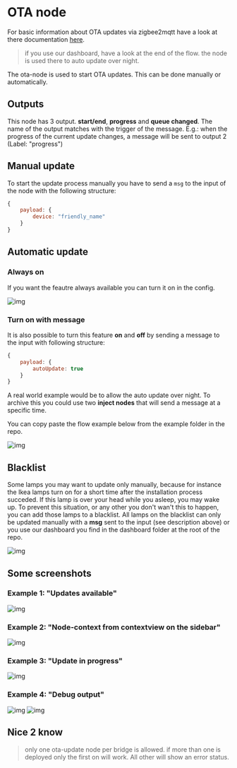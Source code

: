 # OTA node

For basic information about OTA updates via zigbee2mqtt have a look at there documentation [here](https://www.zigbee2mqtt.io/information/ota_updates.html).

> if you use our dashboard, have a look at the end of the flow. the node is used there to auto update over night.

The ota-node is used to start OTA updates. This can be done manually or automatically. 

## Outputs

This node has 3 output. **start/end**, **progress** and **queue changed**. The name of the output matches with the trigger of the message. E.g.: when the progress of the current update changes, a message will be sent to output 2 (Label: "progress")

## Manual update

To start the update process manually you have to send a ```msg``` to the input of the node with the following structure:

``` js
{
    payload: {
        device: "friendly_name"
    }
}
```

## Automatic update

### Always on

If you want the feautre always available you can turn it on in the config.

![img](img/ota-node-config.png)

### Turn on with message

It is also possible to turn this feature **on** and **off** by sending a message to the input with following structure:

``` js
{
    payload: {
        autoUpdate: true
    }
}
```

A real world example would be to allow the auto update over night. To archive this you could use two **inject nodes** that will send a message at a specific time.

You can copy paste the flow example below from the example folder in the repo.

![img](img/ota-node-autoUpdate-msg.png)

## Blacklist

Some lamps you may want to update only manually, because for instance the Ikea lamps turn on for a short time after the installation process succeded. If this lamp is over your head while you asleep, you may wake up. To prevent this situation, or any other you don't wan't this to happen, you can add those lamps to a blacklist. All lamps on the blacklist can only be updated manually with a **msg** sent to the input (see description above) or you use our dashboard you find in the dashboard folder at the root of the repo.

![img](img/ota-node-config-blacklist.png)

## Some screenshots

### Example 1: "Updates available"

![img](img/ota-node-update-available.png)

### Example 2: "Node-context from contextview on the sidebar"

![img](img/ota-node-context-updates-available.png)

### Example 3: "Update in progress"
![img](img/ota-node-update-in-progress.png)

### Example 4: "Debug output"

![img](img/ota-node-update-progress-output.png)
![img](img/ota-node-update-finished.png)

## Nice 2 know
> only one ota-update node per bridge is allowed. if more than one is deployed only the first on will work. All other will show an error status.
